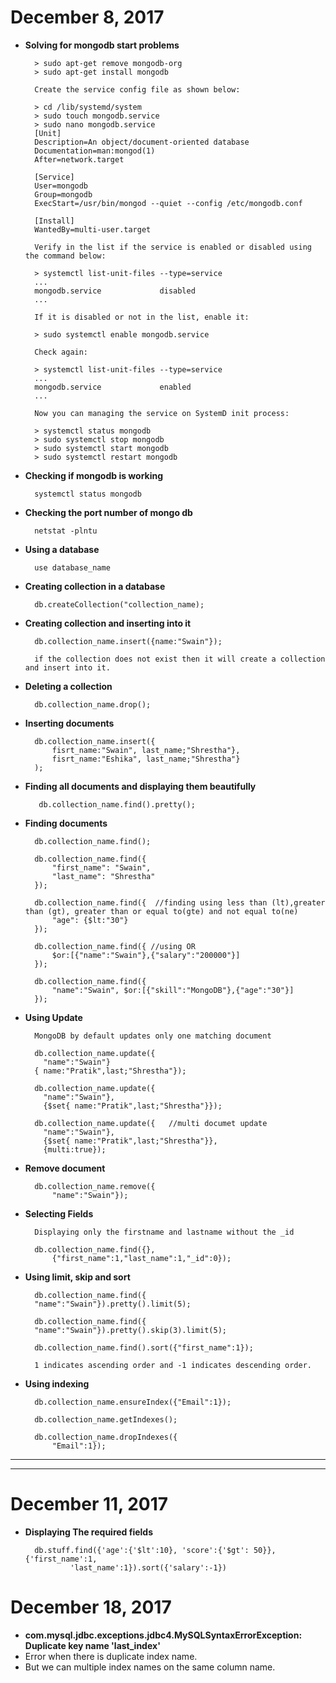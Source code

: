 # December 8, 2017


- **Solving for mongodb start problems**
        
        > sudo apt-get remove mongodb-org
        > sudo apt-get install mongodb
        
        Create the service config file as shown below:
        
        > cd /lib/systemd/system
        > sudo touch mongodb.service
        > sudo nano mongodb.service
        [Unit]
        Description=An object/document-oriented database
        Documentation=man:mongod(1)
        After=network.target
        
        [Service]
        User=mongodb
        Group=mongodb
        ExecStart=/usr/bin/mongod --quiet --config /etc/mongodb.conf
        
        [Install]
        WantedBy=multi-user.target
        
        Verify in the list if the service is enabled or disabled using the command below:
        
        > systemctl list-unit-files --type=service
        ...
        mongodb.service             disabled
        ...
        
        If it is disabled or not in the list, enable it:
        
        > sudo systemctl enable mongodb.service
        
        Check again:
        
        > systemctl list-unit-files --type=service 
        ...
        mongodb.service             enabled
        ...
        
        Now you can managing the service on SystemD init process:
        
        > systemctl status mongodb
        > sudo systemctl stop mongodb
        > sudo systemctl start mongodb
        > sudo systemctl restart mongodb
    

- **Checking if mongodb is working**

        systemctl status mongodb


- **Checking the port number of mongo db**

        netstat -plntu


- **Using a database**

        use database_name


- **Creating collection in a database** 

        db.createCollection("collection_name);


- **Creating collection and inserting into it**

        db.collection_name.insert({name:"Swain"});
 
        if the collection does not exist then it will create a collection and insert into it.


- **Deleting a collection** 

        db.collection_name.drop();


- **Inserting documents**

        db.collection_name.insert({
            fisrt_name:"Swain", last_name;"Shrestha"},
            fisrt_name:"Eshika", last_name;"Shrestha"}
        );

- **Finding all documents and displaying them beautifully**

         db.collection_name.find().pretty();


- **Finding documents**

        db.collection_name.find();

        db.collection_name.find({
            "first_name": "Swain",
            "last_name": "Shrestha"
        });
  
        db.collection_name.find({  //finding using less than (lt),greater than (gt), greater than or equal to(gte) and not equal to(ne) 
            "age": {$lt:"30"}
        });

        db.collection_name.find({ //using OR
            $or:[{"name":"Swain"},{"salary":"200000"}]
        });

        db.collection_name.find({
            "name":"Swain", $or:[{"skill":"MongoDB"},{"age":"30"}]
        });


- **Using Update**

        MongoDB by default updates only one matching document

        db.collection_name.update({
          "name":"Swain"}
        { name:"Pratik",last;"Shrestha"});
        
        db.collection_name.update({
          "name":"Swain"},
          {$set{ name:"Pratik",last;"Shrestha"}});
          
        db.collection_name.update({   //multi documet update
          "name":"Swain"},
          {$set{ name:"Pratik",last;"Shrestha"}},
          {multi:true});


- **Remove document**

        db.collection_name.remove({
            "name":"Swain"});

- **Selecting Fields**

        Displaying only the firstname and lastname without the _id
        
        db.collection_name.find({},
            {"first_name":1,"last_name":1,"_id":0});


- **Using limit, skip and sort**

        db.collection_name.find({
        "name":"Swain"}).pretty().limit(5);
  
        db.collection_name.find({
        "name":"Swain"}).pretty().skip(3).limit(5);
  
        db.collection_name.find().sort({"first_name":1});

        1 indicates ascending order and -1 indicates descending order.



- **Using indexing**


        db.collection_name.ensureIndex({"Email":1});

        db.collection_name.getIndexes();

        db.collection_name.dropIndexes({
            "Email":1});

-----
-----

# December 11, 2017

- **Displaying The required fields**
        
        db.stuff.find({'age':{'$lt':10}, 'score':{'$gt': 50}}, {'first_name':1,
                'last_name':1}).sort({'salary':-1})

# December 18, 2017
- **com.mysql.jdbc.exceptions.jdbc4.MySQLSyntaxErrorException: Duplicate key name 'last_index'**
- Error when there is duplicate index name.
- But we can multiple index names on the same column name.
